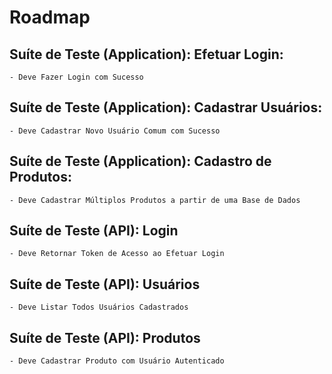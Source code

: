 # Roadmap

## Suíte de Teste (Application): Efetuar Login:
    - Deve Fazer Login com Sucesso
  
## Suíte de Teste (Application): Cadastrar Usuários:
    - Deve Cadastrar Novo Usuário Comum com Sucesso

## Suíte de Teste (Application): Cadastro de Produtos:
    - Deve Cadastrar Múltiplos Produtos a partir de uma Base de Dados

## Suíte de Teste (API): Login
    - Deve Retornar Token de Acesso ao Efetuar Login

## Suíte de Teste (API): Usuários
    - Deve Listar Todos Usuários Cadastrados

## Suíte de Teste (API): Produtos
    - Deve Cadastrar Produto com Usuário Autenticado
